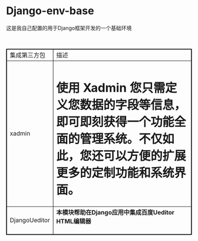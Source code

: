 <h1>Django-env-base</h1><p>这是我自己配置的用于Django框架开发的一个基础环境</p><p><span>​</span></p><table cellpadding="2" cellspacing="0" border="1" bordercolor="#000000" class="layui-table"><tbody><tr><td>集成第三方包</td><td>描述</td></tr><tr><td>xadmin</td><td><h1><span>使用 Xadmin 您只需定义您数据的字段等信息，即可即刻获得一个功能全面的管理系统。不仅如此，您还可以方便的扩展更多的定制功能和系统界面。</span></h1></td></tr><tr><td>DjangoUeditor</td><td><span><strong>本模块帮助在Django应用中集成百度Ueditor HTML编辑器&nbsp;</strong></span><strong><span>​<br></span></strong><br></td></tr></tbody></table><p><span>​</span></p>

